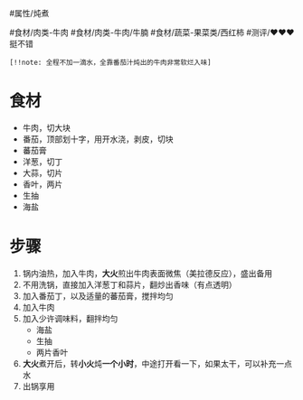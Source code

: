 #属性/炖煮 
 
#食材/肉类-牛肉 #食材/肉类-牛肉/牛腩  #食材/蔬菜-果菜类/西红柿 
#测评/❤️❤️❤️挺不错

`[!!note: 全程不加一滴水，全靠番茄汁炖出的牛肉非常软烂入味]`

# 食材
- 牛肉，切大块
- 番茄，顶部划十字，用开水浇，剥皮，切块
- 蕃茄膏
- 洋葱，切丁
- 大蒜，切片
- 香叶，两片
- 生抽
- 海盐

# 步骤
1. 锅内油热，加入牛肉，**大火**煎出牛肉表面微焦（美拉德反应），盛出备用
2. 不用洗锅，直接加入洋葱丁和蒜片，翻炒出香味（有点透明）
3. 加入番茄丁，以及适量的蕃茄膏，搅拌均匀
4. 加入牛肉
5. 加入少许调味料，翻拌均匀
   - 海盐
   - 生抽
   - 两片香叶
6. **大火**煮开后，转**小火**炖**一个小时**，中途打开看一下，如果太干，可以补充一点水
7. 出锅享用  